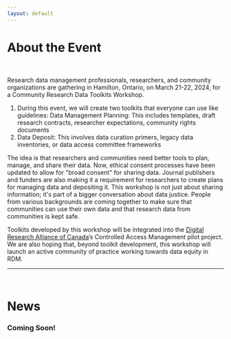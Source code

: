 ```yaml
---
layout: default
---
```


<h1 class="post-title">About the Event</h1>
<br />


Research data management professionals, researchers, and community organizations are gathering in Hamilton, Ontario, on March 21-22, 2024, for a Community Research Data Toolkits Workshop.
1.	During this event, we will create two toolkits that everyone can use like guidelines: Data Management Planning: This includes templates, draft research contracts, researcher expectations, community rights documents
2.	Data Deposit: This involves data curation primers, legacy data inventories, or data access committee frameworks

The idea is that researchers and communities need better tools to plan, manage, and share their data. Now, ethical consent processes have been updated to allow for "broad consent" for sharing data. Journal publishers and funders are also making it a requirement for researchers to create plans for managing data and depositing it. This workshop is not just about sharing information; it's part of a bigger conversation about data justice. People from various backgrounds are coming together to make sure that communities can use their own data and that research data from communities is kept safe.

Toolkits developed by this workshop will be integrated into the [Digital Research Alliance of Canada](https://alliancecan.ca/en/latest/news/dmp-resources-help-researchers-comply-tri-agency-research-data-management-policy)’s Controlled Access Management pilot project. We are also hoping that, beyond toolkit development, this workshop will launch an active community of practice working towards data equity in RDM.


---
<br>

<h1 class="post-title">News</h1>

### Coming Soon!

<!--- 

<ul class="listing">
{% for post in site.posts %}
  <li class="listing-item">
   <p><a href="{{ site.baseurl }}{{ post.url }}">{{ post.title }} | {{ post.date | date: "%B %-d, %Y" }}</a></p>
    <div>
        {{ post.excerpt }}<a class="excerpt" href="{{ site.baseurl }}{{ post.url }}"> Keep reading...</a>
    </div>
  </li>

{% endfor %}
</ul>

--->
